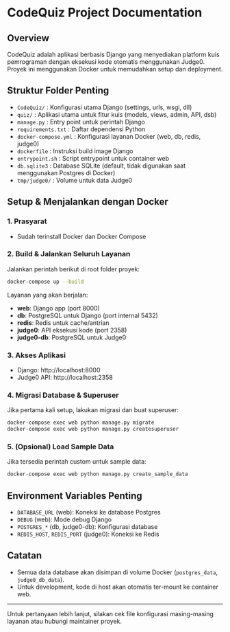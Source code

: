 # CodeQuiz Project Documentation

## Overview
CodeQuiz adalah aplikasi berbasis Django yang menyediakan platform kuis pemrograman dengan eksekusi kode otomatis menggunakan Judge0. Proyek ini menggunakan Docker untuk memudahkan setup dan deployment.

## Struktur Folder Penting

- `CodeQuiz/` : Konfigurasi utama Django (settings, urls, wsgi, dll)
- `quiz/` : Aplikasi utama untuk fitur kuis (models, views, admin, API, dsb)
- `manage.py` : Entry point untuk perintah Django
- `requirements.txt` : Daftar dependensi Python
- `docker-compose.yml` : Konfigurasi layanan Docker (web, db, redis, judge0)
- `dockerfile` : Instruksi build image Django
- `entrypoint.sh` : Script entrypoint untuk container web
- `db.sqlite3` : Database SQLite (default, tidak digunakan saat menggunakan Postgres di Docker)
- `tmp/judge0/` : Volume untuk data Judge0

## Setup & Menjalankan dengan Docker

### 1. Prasyarat
- Sudah terinstall Docker dan Docker Compose

### 2. Build & Jalankan Seluruh Layanan
Jalankan perintah berikut di root folder proyek:

```bash
docker-compose up --build
```

Layanan yang akan berjalan:
- **web**: Django app (port 8000)
- **db**: PostgreSQL untuk Django (port internal 5432)
- **redis**: Redis untuk cache/antrian
- **judge0**: API eksekusi kode (port 2358)
- **judge0-db**: PostgreSQL untuk Judge0

### 3. Akses Aplikasi
- Django: http://localhost:8000
- Judge0 API: http://localhost:2358

### 4. Migrasi Database & Superuser
Jika pertama kali setup, lakukan migrasi dan buat superuser:

```bash
docker-compose exec web python manage.py migrate
docker-compose exec web python manage.py createsuperuser
```

### 5. (Opsional) Load Sample Data
Jika tersedia perintah custom untuk sample data:

```bash
docker-compose exec web python manage.py create_sample_data
```

## Environment Variables Penting
- `DATABASE_URL` (web): Koneksi ke database Postgres
- `DEBUG` (web): Mode debug Django
- `POSTGRES_*` (db, judge0-db): Konfigurasi database
- `REDIS_HOST`, `REDIS_PORT` (judge0): Koneksi ke Redis

## Catatan
- Semua data database akan disimpan di volume Docker (`postgres_data`, `judge0_db_data`).
- Untuk development, kode di host akan otomatis ter-mount ke container web.

---

Untuk pertanyaan lebih lanjut, silakan cek file konfigurasi masing-masing layanan atau hubungi maintainer proyek.
